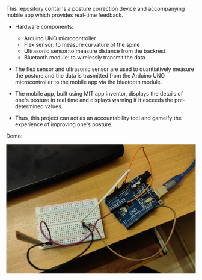 This repository contains a posture correction device and accompanying mobile app which provides real-time feedback.

- Hardware components:

  - Arduino UNO microcontroller
  - Flex sensor: to measure curvature of the spine
  - Ultrasonic sensor:to measure distance from the backrest
  - Bluetooth module: to wirelessly transmit the data

- The flex sensor and ultrasonic sensor are used to quantiatively measure the posture and the data is trasmitted from the Arduino UNO microcontroller to the mobile app via the bluetooth module.
- The mobile app, built using MIT app inventor, displays the details of one's posture in real time and displays warning if it exceeds the pre-determined values.
- Thus, this project can act as an accountability tool and gameify the experience of improving one's posture.

Demo:

![alt text](demo.jpg)
